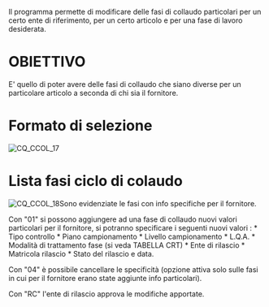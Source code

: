 Il programma permette di modificare delle fasi di collaudo particolari per un certo ente di riferimento, per un certo articolo e per una fase di lavoro desiderata.
# OBIETTIVO
E' quello di poter avere delle fasi di collaudo che siano diverse per un particolare articolo a seconda di chi sia il fornitore.

# Formato di selezione
![CQ_CCOL_17](http://localhost:3000/immagini/MBDOC_OGG-P_CQCF40/CQ_CCOL_17.png)

# Lista fasi ciclo di colaudo
![CQ_CCOL_18](http://localhost:3000/immagini/MBDOC_OGG-P_CQCF40/CQ_CCOL_18.png)Sono evidenziate le fasi con info specifiche per il fornitore.

Con "01" si possono aggiungere ad una fase di collaudo nuovi valori particolari per il fornitore, si potranno specificare i seguenti nuovi valori : 
 \* Tipo controllo
 \* Piano campionamento
 \* Livello campionamento
 \* L.Q.A.
 \* Modalità di trattamento fase (si veda TABELLA CRT)
 \* Ente di rilascio
 \* Matricola rilascio
 \* Stato del rilascio e data.

Con "04" è possibile cancellare le specificità (opzione attiva solo sulle fasi in cui per il fornitore erano state aggiunte info particolari).

Con "RC" l'ente di rilascio approva le modifiche apportate.
